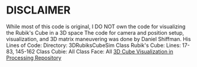 # DISCLAIMER
While most of this code is original, I DO NOT own the code for visualizing the Rubik's Cube in a 3D space The code for camera and position setup, visualization, and 3D matrix maneuvering was done by Daniel Shiffman.
His Lines of Code:
Directory: 3DRubiksCubeSim
  Class Rubik's Cube: Lines: 17-83, 145-162
  Class Cubie: All
  Class Face: All 
[3D Cube Visualization in Processing Repository](https://github.com/CodingTrain/Coding-Challenges/tree/2a9d68112b1aa80cbd5aa303f1d97dda7b045fde/142_Rubiks_Cube_2) 
